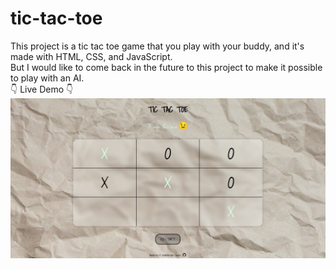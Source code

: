# tic-tac-toe
This project is a tic tac toe game that you play with your buddy, and it's made with HTML, CSS, and JavaScript.</br>
But I would like to come back in the future to this project to make it possible to play with an AI.</br>
👇 Live Demo 👇</br>
[<img alt="screenShot of site" width="900px" src="img/tic-tac-toe-website.png" />](https://chafai-abdelkrim.github.io/tic-tac-toe/)